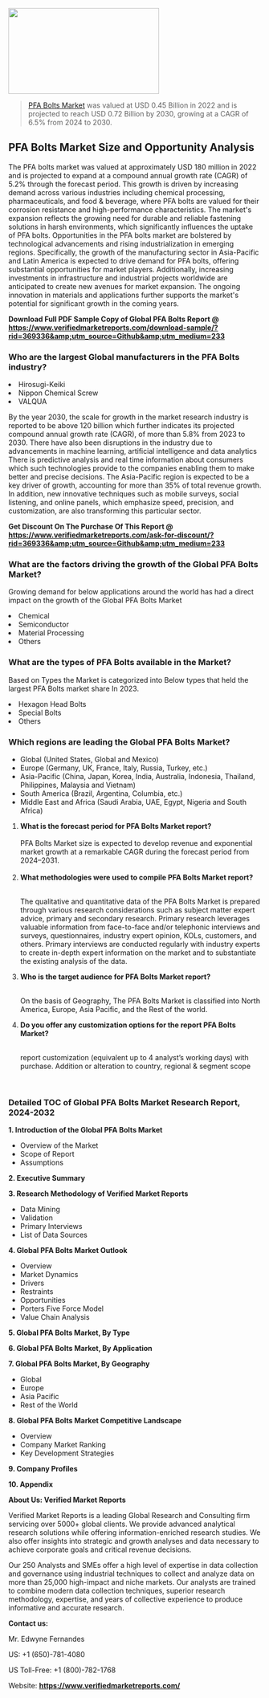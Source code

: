 
<img src="https://ffe5etoiles.com/wp-content/uploads/2024/12/MST1-300x171.png" alt="" width="300" height="171" class="alignnone size-medium wp-image-20088" /><blockquote><p><p><a href="https://www.verifiedmarketreports.com/download-sample/?rid=369336&utm_source=Github&utm_medium=233" target="_blank">PFA Bolts Market</a> was valued at USD 0.45 Billion in 2022 and is projected to reach USD 0.72 Billion by 2030, growing at a CAGR of 6.5% from 2024 to 2030.</p></blockquote><p><h2>PFA Bolts Market Size and Opportunity Analysis</h2> The PFA bolts market was valued at approximately USD 180 million in 2022 and is projected to expand at a compound annual growth rate (CAGR) of 5.2% through the forecast period. This growth is driven by increasing demand across various industries including chemical processing, pharmaceuticals, and food & beverage, where PFA bolts are valued for their corrosion resistance and high-performance characteristics. The market's expansion reflects the growing need for durable and reliable fastening solutions in harsh environments, which significantly influences the uptake of PFA bolts. Opportunities in the PFA bolts market are bolstered by technological advancements and rising industrialization in emerging regions. Specifically, the growth of the manufacturing sector in Asia-Pacific and Latin America is expected to drive demand for PFA bolts, offering substantial opportunities for market players. Additionally, increasing investments in infrastructure and industrial projects worldwide are anticipated to create new avenues for market expansion. The ongoing innovation in materials and applications further supports the market's potential for significant growth in the coming years. </p><p class=""><strong>Download Full PDF Sample Copy of Global PFA Bolts Report @ <a href="https://www.verifiedmarketreports.com/download-sample/?rid=369336&amp;utm_source=Github&amp;utm_medium=233" target="_blank">https://www.verifiedmarketreports.com/download-sample/?rid=369336&amp;utm_source=Github&amp;utm_medium=233</a></strong></p><h3 id="" class="">Who are the largest Global manufacturers in the PFA Bolts industry?</h3><p><li>Hirosugi-Keiki</li><li> Nippon Chemical Screw</li><li> VALQUA</li></p><div class=""><div class="" dir="" data-message-author-role="" data-message-id="" data-message-model-slug=""><div class=""><div class=""><div class=""><div class="" dir="" data-message-author-role="" data-message-id="" data-message-model-slug=""><div class=""><div class=""><p>By the year 2030, the scale for growth in the market research industry is reported to be above 120 billion which further indicates its projected compound annual growth rate (CAGR), of more than 5.8% from 2023 to 2030. There have also been disruptions in the industry due to advancements in machine learning, artificial intelligence and data analytics There is predictive analysis and real time information about consumers which such technologies provide to the companies enabling them to make better and precise decisions. The Asia-Pacific region is expected to be a key driver of growth, accounting for more than 35% of total revenue growth. In addition, new innovative techniques such as mobile surveys, social listening, and online panels, which emphasize speed, precision, and customization, are also transforming this particular sector.</p><p><strong>Get Discount On The Purchase Of This Report @&nbsp; <a href="https://www.verifiedmarketreports.com/ask-for-discount/?rid=369336&amp;utm_source=Github&amp;utm_medium=233" target="_blank">https://www.verifiedmarketreports.com/ask-for-discount/?rid=369336&amp;utm_source=Github&amp;utm_medium=233</a></strong></p></div></div></div></div></div></div></div></div><h3 id="" class="">What are the factors driving the growth of the Global PFA Bolts Market?</h3><p id="" class="">Growing demand for below applications around the world has had a direct impact on the growth of the Global PFA Bolts Market</p><p id="" class=""><li>Chemical</li><li> Semiconductor</li><li> Material Processing</li><li> Others</li></p><h3 id="" class="">What are the types of PFA Bolts available in the Market?</h3><p id="" class="">Based on Types the Market is categorized into Below types that held the largest PFA Bolts market share In 2023.</p><p id="" class=""><li>Hexagon Head Bolts</li><li> Special Bolts</li><li> Others</li></p><h3 id="" class="">Which regions are leading the Global PFA Bolts Market?</h3><ul><li>Global (United States, Global and Mexico)</li><li>Europe (Germany, UK, France, Italy, Russia, Turkey, etc.)</li><li>Asia-Pacific (China, Japan, Korea, India, Australia, Indonesia, Thailand, Philippines, Malaysia and Vietnam)</li><li>South America (Brazil, Argentina, Columbia, etc.)</li><li>Middle East and Africa (Saudi Arabia, UAE, Egypt, Nigeria and South Africa)</li></ul><p><ol><li><strong>What is the forecast period for PFA Bolts Market report?<br /></strong><br /><span data-sheets-root="1" data-sheets-value="{&quot;1&quot;:2,&quot;2&quot;:&quot;XXXX size is expected to develop revenue and exponential market growth at a remarkable CAGR during the forecast period from 2024&ndash;2030.&quot;}" data-sheets-userformat="{&quot;2&quot;:12674,&quot;4&quot;:{&quot;1&quot;:2,&quot;2&quot;:16776960},&quot;10&quot;:2,&quot;11&quot;:0,&quot;15&quot;:&quot;Arial&quot;,&quot;16&quot;:12}">PFA Bolts Market size is expected to develop revenue and exponential market growth at a remarkable CAGR during the forecast period from 2024&ndash;2031.</span><br /><br /></li><li><strong>What methodologies were used to compile PFA Bolts Market report?<br /><br /></strong><p>The qualitative and quantitative data of the&nbsp;PFA Bolts Market is prepared through various research considerations such as subject matter expert advice, primary and secondary research. Primary research leverages valuable information from face-to-face and/or telephonic interviews and surveys, questionnaires, industry expert opinion, KOLs, customers, and others. Primary interviews are conducted regularly with industry experts to create in-depth expert information on the market and to substantiate the existing analysis of the data.&nbsp;</p></li><li><strong>Who is the target audience for PFA Bolts Market report?<br /><br /></strong><p>On the basis of Geography, The&nbsp;PFA Bolts Market is classified into North America, Europe, Asia Pacific, and the Rest of the world.</p></li><li><strong>Do you offer any customization options for the report PFA Bolts Market?<br /><br /></strong><p>report customization (equivalent up to 4 analyst&rsquo;s working days) with purchase. Addition or alteration to country, regional &amp; segment scope</p><p>&nbsp;</p></li></ol></p><h3 id="" class="">Detailed TOC of Global PFA Bolts Market Research Report, 2024-2032</h3><p id="" class=""><strong>1. Introduction of the Global PFA Bolts Market</strong></p><ul><li>Overview of the Market</li><li>Scope of Report</li><li>Assumptions</li></ul><p id="" class=""><strong>2. Executive Summary</strong></p><p id="" class=""><strong>3. Research Methodology of&nbsp;Verified Market Reports</strong></p><ul><li>Data Mining</li><li>Validation</li><li>Primary Interviews</li><li>List of Data Sources</li></ul><p id="" class=""><strong>4. Global PFA Bolts Market Outlook</strong></p><ul><li>Overview</li><li>Market Dynamics</li><li>Drivers</li><li>Restraints</li><li>Opportunities</li><li>Porters Five Force Model</li><li>Value Chain Analysis</li></ul><p id="" class=""><strong>5. Global PFA Bolts Market, By&nbsp;Type</strong></p><p id="" class=""><strong>6. Global PFA Bolts Market, By Application</strong></p><p id="" class=""><strong>7. Global PFA Bolts Market, By Geography</strong></p><ul><li>Global</li><li>Europe</li><li>Asia Pacific</li><li>Rest of the World</li></ul><p id="" class=""><strong>8. Global PFA Bolts Market Competitive Landscape</strong></p><ul><li>Overview</li><li>Company Market Ranking</li><li>Key Development Strategies</li></ul><p id="" class=""><strong>9. Company Profiles</strong></p><p id="" class=""><strong>10. Appendix</strong></p><p id="" class=""><strong>About Us: Verified Market Reports</strong></p><p id="" class="">Verified Market Reports is a leading Global Research and Consulting firm servicing over 5000+ global clients. We provide advanced analytical research solutions while offering information-enriched research studies. We also offer insights into strategic and growth analyses and data necessary to achieve corporate goals and critical revenue decisions.</p><p id="" class="">Our 250 Analysts and SMEs offer a high level of expertise in data collection and governance using industrial techniques to collect and analyze data on more than 25,000 high-impact and niche markets. Our analysts are trained to combine modern data collection techniques, superior research methodology, expertise, and years of collective experience to produce informative and accurate research.</p><p id="" class=""><strong>Contact us:</strong></p><p id="" class="">Mr. Edwyne Fernandes</p><p id="" class="">US: +1 (650)-781-4080</p><p id="" class="">US Toll-Free: +1 (800)-782-1768</p><p id="" class="">Website: <a target="" data-test-app-aware-link=""><strong>https://www.verifiedmarketreports.com/</strong></a></p>
